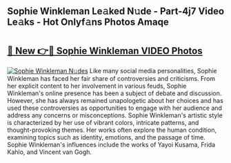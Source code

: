 ## Sophie Winkleman Le𝚊ked N𝚞de - Part-4j7 Video Le𝚊ks - Hot Onlyf𝚊ns Photos Amaqe

# <h2><a href="http://ab8220.deff.icu/?id=Sophie+Winkleman">🔗 New 👉🔴 Sophie Winkleman VIDEO Photos</a></h2>

[![Sophie Winkleman N𝚞des](https://i.imgur.com/rIISA9y.gif)](http://ab8220.deff.icu/?id=Sophie+Winkleman)
Like many social media personalities, Sophie Winkleman has faced her fair share of controversies and criticisms. From her explicit content to her involvement in various feuds, Sophie Winkleman's online presence has been a subject of debate and discussion. However, she has always remained unapologetic about her choices and has used these controversies as opportunities to engage with her audience and address any concerns or misconceptions. Sophie Winkleman's artistic style is characterized by her use of vibrant colors, intricate patterns, and thought-provoking themes. Her works often explore the human condition, examining topics such as identity, emotions, and the passage of time. Sophie Winkleman's influences include the works of Yayoi Kusama, Frida Kahlo, and Vincent van Gogh.
